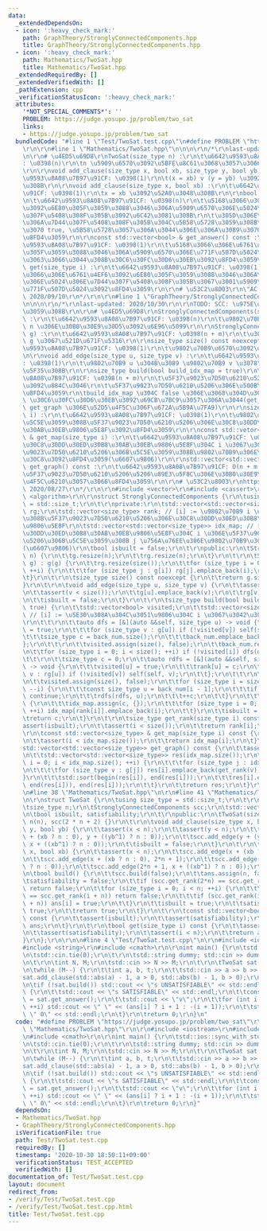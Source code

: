 ```yaml
---
data:
  _extendedDependsOn:
  - icon: ':heavy_check_mark:'
    path: GraphTheory/StronglyConnectedComponents.hpp
    title: GraphTheory/StronglyConnectedComponents.hpp
  - icon: ':heavy_check_mark:'
    path: Mathematics/TwoSat.hpp
    title: Mathematics/TwoSat.hpp
  _extendedRequiredBy: []
  _extendedVerifiedWith: []
  _pathExtension: cpp
  _verificationStatusIcon: ':heavy_check_mark:'
  attributes:
    '*NOT_SPECIAL_COMMENTS*': ''
    PROBLEM: https://judge.yosupo.jp/problem/two_sat
    links:
    - https://judge.yosupo.jp/problem/two_sat
  bundledCode: "#line 1 \"Test/TwoSat.test.cpp\"\n#define PROBLEM \"https://judge.yosupo.jp/problem/two_sat\"\
    \r\n\r\n#line 1 \"Mathematics/TwoSat.hpp\"\n\n\n\r\n/*\r\nlast-updated: 2020/09/10\r\
    \n\r\n# \u4ED5\u69D8\r\nTwoSat(size_type n) :\r\n\t\u6642\u9593\u8A08\u7B97\u91CF\
    : \u0398(n)\r\n\tn \u5909\u6570\u3092\u5BFE\u8C61\u3068\u3057\u3066\u69CB\u7BC9\
    \r\n\r\nvoid add_clause(size_type x, bool xb, size_type y, bool yb) :\r\n\t\u6642\
    \u9593\u8A08\u7B97\u91CF: \u0398(1)\r\n\t(x = xb) v (y = yb) \u3092\u52A0\u3048\
    \u308B\r\n\r\nvoid add_clause(size_type x, bool xb) :\r\n\t\u6642\u9593\u8A08\u7B97\
    \u91CF: \u0398(1)\r\n\tx = xb \u3092\u52A0\u3048\u308B\r\n\r\nbool build() :\r\
    \n\t\u6642\u9593\u8A08\u7B97\u91CF: \u0398(n)\r\n\t\u5168\u3066\u306E\u6761\u4EF6\
    \u3092\u6E80\u305F\u3059\u3088\u3046\u306A\u5909\u6570\u306E\u5024\u306E\u7D44\
    \u307F\u5408\u308F\u305B\u3092\u6C42\u3081\u308B\r\n\t\u305D\u306E\u3088\u3046\
    \u306A\u7D44\u307F\u5408\u308F\u305B\u304C\u5B58\u5728\u3059\u308B\u306A\u3089\
    \u3070 true, \u5B58\u5728\u3057\u306A\u3044\u306E\u306A\u3089\u3070 false \u3092\
    \u8FD4\u3059\r\n\r\nconst std::vector<bool> & get_answer() const :\r\n\t\u6642\
    \u9593\u8A08\u7B97\u91CF: \u0398(1)\r\n\t\u5168\u3066\u306E\u6761\u4EF6\u3092\u6E80\
    \u305F\u3059\u3088\u3046\u306A\u5909\u6570\u306E\u771F\u507D\u5024\u304C\u5165\
    \u3063\u3066\u3044\u308B\u30C6\u30FC\u30D6\u30EB\u3092\u8FD4\u3059\r\n\r\nbool\
    \ get(size_type i) :\r\n\t\u6642\u9593\u8A08\u7B97\u91CF: \u0398(1)\r\n\t\u5168\
    \u3066\u306E\u6761\u4EF6\u3092\u6E80\u305F\u3059\u3088\u3046\u306A\u5909\u6570\
    \u306E\u5024\u306E\u7D44\u307F\u5408\u308F\u305B\u3067\u3001\u5909\u6570 i \u306E\
    \u771F\u507D\u5024\u3092\u8FD4\u3059\r\n\r\n# \u53C2\u8003\r\n\"AC Library\" https://atcoder.jp/posts/517m,\
    \ 2020/09/10\r\n*/\r\n\r\n#line 1 \"GraphTheory/StronglyConnectedComponents.hpp\"\
    \n\n\n\r\n/*\r\nlast-updated: 2020/10/30\r\n\r\nTODO: SCC: \u975E\u518D\u5E30\u306B\
    \u3059\u308B\r\n\r\n# \u4ED5\u69D8\r\nStronglyConnectedComponents(size_type n)\
    \ :\r\n\t\u6642\u9593\u8A08\u7B97\u91CF: \u0398(n)\r\n\t\u9802\u70B9\u6570\u304C\
    \ n \u306E\u30B0\u30E9\u30D5\u3092\u6E96\u5099\r\n\r\nStronglyConnectedComponentx(std::vector<std::vector<size_type>>\
    \ g) :\r\n\t\u6642\u9593\u8A08\u7B97\u91CF: \u0398(n + m)\r\n\t\u30B0\u30E9\u30D5\
    \ g \u3067\u521D\u671F\u5316\r\n\r\nsize_type size() const noexcept :\r\n\t\u6642\
    \u9593\u8A08\u7B97\u91CF: \u0398(1)\r\n\t\u9802\u70B9\u6570\u3092\u8FD4\u3059\r\
    \n\r\nvoid add_edge(size_type u, size_type v) :\r\n\t\u6642\u9593\u8A08\u7B97\u91CF\
    : \u0398(1)\r\n\t\u9802\u70B9 u \u304B\u3089 \u9802\u70B9 v \u3078\u8FBA\u3092\
    \u5F35\u308B\r\n\r\nsize_type build(bool build_idx_map = true)\r\n\t\u6642\u9593\
    \u8A08\u7B97\u91CF: \u0398(n + m)\r\n\t\u5F37\u9023\u7D50\u6210\u5206\u5206\u89E3\
    \u3092\u884C\u3046\r\n\t\u5F37\u9023\u7D50\u6210\u5206\u306E\u500B\u6570\u3092\
    \u8FD4\u3059\r\n\tbuild_idx_map \u304C false \u306E\u3068\u304D\u306F idx_map\
    \ \u30C6\u30FC\u30D6\u30EB\u3092\u69CB\u7BC9\u3057\u306A\u3044(get_map \u3084\
    \ get_graph \u306E\u52D5\u4F5C\u306F\u672A\u5B9A\u7FA9)\r\n\r\nsize_type get_rank(size_type\
    \ i) :\r\n\t\u6642\u9593\u8A08\u7B97\u91CF: \u0398(1)\r\n\t\u9802\u70B9 i \u304C\
    \u5C5E\u3059\u308B\u5F37\u9023\u7D50\u6210\u5206\u306E\u30C8\u30DD\u30ED\u30B8\
    \u30AB\u30EB\u9806\u5E8F\u3092\u8FD4\u3059\r\n\r\nconst std::vetor<size_type>\
    \ & get_map(size_type i) :\r\n\t\u6642\u9593\u8A08\u7B97\u91CF: \u0398(1)\r\n\t\
    \u30C8\u30DD\u30ED\u30B8\u30AB\u30EB\u9806\u5E8F\u304C i \u3067\u3042\u308B\u5F37\
    \u9023\u7D50\u6210\u5206\u306B\u5C5E\u3059\u308B\u9802\u70B9\u306E\u30EA\u30B9\
    \u30C8\u3092\u8FD4\u3059(\u6607\u9806)\r\n\r\nstd::vector<std::vector<size_type>>\
    \ get_graph() const :\r\n\t\u6642\u9593\u8A08\u7B97\u91CF: O(n + m log m)\r\n\t\
    \u5F37\u9023\u7D50\u6210\u5206\u5206\u89E3\u5F8C\u306E\u30B0\u30E9\u30D5\u3092\
    \u4F5C\u6210\u3057\u3066\u8FD4\u3059\r\n\r\n# \u53C2\u8003\r\nhttps://mathtrain.jp/kyorenketsu,\
    \ 2020/08/27\r\n*/\r\n\r\n#include <vector>\r\n#include <cassert>\r\n#include\
    \ <algorithm>\r\n\r\nstruct StronglyConnectedComponents {\r\n\tusing size_type\
    \ = std::size_t;\r\n\t\r\nprivate:\r\n\tstd::vector<std::vector<size_type>> g,\
    \ rg;\r\n\tstd::vector<size_type> rank; // [i] := \u9802\u70B9 i \u304C\u5C5E\u3059\
    \u308B\u5F37\u9023\u7D50\u6210\u5206\u306E\u30C8\u30DD\u30ED\u30B8\u30AB\u30EB\
    \u9806\u5E8F\r\n\tstd::vector<std::vector<size_type>> idx_map; // [i][j] := \u30C8\
    \u30DD\u30ED\u30B8\u30AB\u30EB\u9806\u5E8F\u304C i \u306E\u5F37\u9023\u7D50\u6210\
    \u5206\u306B\u5C5E\u3059\u308B j \u756A\u76EE\u306E\u9802\u70B9\u306E\u756A\u53F7\
    (\u6607\u9806)\r\n\tbool isbuilt = false;\r\n\t\r\npublic:\r\n\tStronglyConnectedComponents(size_type\
    \ n) {\r\n\t\tg.resize(n);\r\n\t\trg.resize(n);\r\n\t}\r\n\t\r\n\tStronglyConnectedComponents(std::vector<std::vector<size_type>>\
    \ g) : g(g) {\r\n\t\trg.resize(size());\r\n\t\tfor (size_type i = 0; i < size();\
    \ ++i) {\r\n\t\t\tfor (size_type j : g[i]) rg[j].emplace_back(i);\r\n\t\t}\r\n\
    \t}\r\n\t\r\n\tsize_type size() const noexcept {\r\n\t\treturn g.size();\r\n\t\
    }\r\n\t\r\n\tvoid add_edge(size_type u, size_type v) {\r\n\t\tassert(u < size());\r\
    \n\t\tassert(v < size());\r\n\t\tg[u].emplace_back(v);\r\n\t\trg[v].emplace_back(u);\r\
    \n\t\tisbuilt = false;\r\n\t}\r\n\t\r\n\tsize_type build(bool build_idx_map =\
    \ true) {\r\n\t\tstd::vector<bool> visited;\r\n\t\tstd::vector<size_type> back_num;\
    \ // [i] := \u5E30\u308A\u304C\u3051\u9806\u304C i \u3067\u3042\u308B\u9802\u70B9\
    \r\n\t\t\r\n\t\tauto dfs = [&](auto &&self, size_type u) -> void {\r\n\t\t\tvisited[u]\
    \ = true;\r\n\t\t\tfor (size_type v : g[u]) if (!visited[v]) self(self, v);\r\n\
    \t\t\tsize_type c = back_num.size();\r\n\t\t\tback_num.emplace_back(u);\r\n\t\t\
    };\r\n\t\t\r\n\t\tvisited.assign(size(), false);\r\n\t\tback_num.reserve(size());\r\
    \n\t\tfor (size_type i = 0; i < size(); ++i) if (!visited[i]) dfs(dfs, i);\r\n\
    \t\t\r\n\t\tsize_type c = 0;\r\n\t\tauto rdfs = [&](auto &&self, size_type u)\
    \ -> void {\r\n\t\t\tvisited[u] = true;\r\n\t\t\trank[u] = c;\r\n\t\t\tfor (size_type\
    \ v : rg[u]) if (!visited[v]) self(self, v);\r\n\t\t};\r\n\t\t\r\n\t\trank.resize(size());\r\
    \n\t\tvisited.assign(size(), false);\r\n\t\tfor (size_type i = size(); i > 0;\
    \ --i) {\r\n\t\t\tconst size_type u = back_num[i - 1];\r\n\t\t\tif (visited[u])\
    \ continue;\r\n\t\t\trdfs(rdfs, u);\r\n\t\t\t++c;\r\n\t\t}\r\n\t\t\r\n\t\tif (build_idx_map)\
    \ {\r\n\t\t\tidx_map.assign(c, {});\r\n\t\t\tfor (size_type i = 0; i < size();\
    \ ++i) idx_map[rank[i]].emplace_back(i);\r\n\t\t}\r\n\t\tisbuilt = true;\r\n\t\
    \treturn c;\r\n\t}\r\n\t\r\n\tsize_type get_rank(size_type i) const {\r\n\t\t\
    assert(isbuilt);\r\n\t\tassert(i < size());\r\n\t\treturn rank[i];\r\n\t}\r\n\t\
    \r\n\tconst std::vector<size_type> & get_map(size_type i) const {\r\n\t\tassert(isbuilt);\r\
    \n\t\tassert(i < idx_map.size());\r\n\t\treturn idx_map[i];\r\n\t}\r\n\t\r\n\t\
    std::vector<std::vector<size_type>> get_graph() const {\r\n\t\tassert(isbuilt);\r\
    \n\t\tstd::vector<std::vector<size_type>> res(idx_map.size());\r\n\t\tfor (size_type\
    \ i = 0; i < idx_map.size(); ++i) {\r\n\t\t\tfor (size_type j : idx_map[i]) {\r\
    \n\t\t\t\tfor (size_type v : g[j]) res[i].emplace_back(get_rank(v));\r\n\t\t\t\
    }\r\n\t\t\tstd::sort(begin(res[i]), end(res[i]));\r\n\t\t\tres[i].erase(unique(begin(res[i]),\
    \ end(res[i])), end(res[i]));\r\n\t\t}\r\n\t\treturn res;\r\n\t}\r\n};\r\n\r\n\
    \n#line 38 \"Mathematics/TwoSat.hpp\"\n\r\n#line 41 \"Mathematics/TwoSat.hpp\"\
    \n\r\nstruct TwoSat {\r\n\tusing size_type = std::size_t;\r\n\t\r\nprivate:\r\n\
    \tsize_type n;\r\n\tStronglyConnectedComponents scc;\r\n\tstd::vector<bool> ans;\r\
    \n\tbool isbuilt, satisfiability;\r\n\t\r\npublic:\r\n\tTwoSat(size_type n) :\
    \ n(n), scc(2 * n + 2) {}\r\n\t\r\n\tvoid add_clause(size_type x, bool xb, size_type\
    \ y, bool yb) {\r\n\t\tassert(x < n);\r\n\t\tassert(y < n);\r\n\t\tscc.add_edge(x\
    \ + (xb ? n : 0), y + ((yb^1) ? n : 0));\r\n\t\tscc.add_edge(y + (yb ? n : 0),\
    \ x + ((xb^1) ? n : 0));\r\n\t\tisbuilt = false;\r\n\t}\r\n\t\r\n\tvoid add_clause(size_type\
    \ x, bool xb) {\r\n\t\tassert(x < n);\r\n\t\tscc.add_edge(x + (xb ? n : 0), 2*n);\r\
    \n\t\tscc.add_edge(x + (xb ? n : 0), 2*n + 1);\r\n\t\tscc.add_edge(2*n, x + ((xb^1)\
    \ ? n : 0));\r\n\t\tscc.add_edge(2*n + 1, x + ((xb^1) ? n : 0));\r\n\t}\r\n\t\r\
    \n\tbool build() {\r\n\t\tscc.build(false);\r\n\t\tans.assign(n, false);\r\n\t\
    \tsatisfiability = false;\r\n\t\tif (scc.get_rank(2*n) == scc.get_rank(2*n + 1))\
    \ return false;\r\n\t\tfor (size_type i = 0; i < n; ++i) {\r\n\t\t\tif (scc.get_rank(i)\
    \ == scc.get_rank(i + n)) return false;\r\n\t\t\tif (scc.get_rank(i) > scc.get_rank(i\
    \ + n)) ans[i] = true;\r\n\t\t}\r\n\t\tisbuilt = true;\r\n\t\tsatisfiability =\
    \ true;\r\n\t\treturn true;\r\n\t}\r\n\t\r\n\tconst std::vector<bool> & get_answer()\
    \ const {\r\n\t\tassert(isbuilt);\r\n\t\tassert(satisfiability);\r\n\t\treturn\
    \ ans;\r\n\t}\r\n\t\r\n\tbool get(size_type i) const {\r\n\t\tassert(isbuilt);\r\
    \n\t\tassert(satisfiability);\r\n\t\tassert(i < n);\r\n\t\treturn ans[i];\r\n\t\
    }\r\n};\r\n\r\n\n#line 4 \"Test/TwoSat.test.cpp\"\n\r\n#include <iostream>\r\n\
    #include <string>\r\n#include <cmath>\r\n\r\nint main() {\r\n\tstd::ios::sync_with_stdio(false);\r\
    \n\tstd::cin.tie(0);\r\n\t\r\n\tstd::string dummy; std::cin >> dummy >> dummy;\r\
    \n\t\r\n\tint N, M;\r\n\tstd::cin >> N >> M;\r\n\t\r\n\tTwoSat sat(N);\r\n\t\r\
    \n\twhile (M--) {\r\n\t\tint a, b, t;\r\n\t\tstd::cin >> a >> b >> t;\r\n\t\t\
    sat.add_clause(std::abs(a) - 1, a > 0, std::abs(b) - 1, b > 0);\r\n\t}\r\n\t\r\
    \n\tif (!sat.build()) std::cout << \"s UNSATISFIABLE\" << std::endl;\r\n\telse\
    \ {\r\n\t\tstd::cout << \"s SATISFIABLE\" << std::endl;\r\n\t\tconst auto & ans\
    \ = sat.get_answer();\r\n\t\tstd::cout << \"v\";\r\n\t\tfor (int i = 0; i < N;\
    \ ++i) std::cout << \" \" << (ans[i] ? i + 1 : -(i + 1));\r\n\t\tstd::cout <<\
    \ \" 0\" << std::endl;\r\n\t}\r\n\treturn 0;\r\n}\n"
  code: "#define PROBLEM \"https://judge.yosupo.jp/problem/two_sat\"\r\n\r\n#include\
    \ \"Mathematics/TwoSat.hpp\"\r\n\r\n#include <iostream>\r\n#include <string>\r\
    \n#include <cmath>\r\n\r\nint main() {\r\n\tstd::ios::sync_with_stdio(false);\r\
    \n\tstd::cin.tie(0);\r\n\t\r\n\tstd::string dummy; std::cin >> dummy >> dummy;\r\
    \n\t\r\n\tint N, M;\r\n\tstd::cin >> N >> M;\r\n\t\r\n\tTwoSat sat(N);\r\n\t\r\
    \n\twhile (M--) {\r\n\t\tint a, b, t;\r\n\t\tstd::cin >> a >> b >> t;\r\n\t\t\
    sat.add_clause(std::abs(a) - 1, a > 0, std::abs(b) - 1, b > 0);\r\n\t}\r\n\t\r\
    \n\tif (!sat.build()) std::cout << \"s UNSATISFIABLE\" << std::endl;\r\n\telse\
    \ {\r\n\t\tstd::cout << \"s SATISFIABLE\" << std::endl;\r\n\t\tconst auto & ans\
    \ = sat.get_answer();\r\n\t\tstd::cout << \"v\";\r\n\t\tfor (int i = 0; i < N;\
    \ ++i) std::cout << \" \" << (ans[i] ? i + 1 : -(i + 1));\r\n\t\tstd::cout <<\
    \ \" 0\" << std::endl;\r\n\t}\r\n\treturn 0;\r\n}"
  dependsOn:
  - Mathematics/TwoSat.hpp
  - GraphTheory/StronglyConnectedComponents.hpp
  isVerificationFile: true
  path: Test/TwoSat.test.cpp
  requiredBy: []
  timestamp: '2020-10-30 18:50:11+09:00'
  verificationStatus: TEST_ACCEPTED
  verifiedWith: []
documentation_of: Test/TwoSat.test.cpp
layout: document
redirect_from:
- /verify/Test/TwoSat.test.cpp
- /verify/Test/TwoSat.test.cpp.html
title: Test/TwoSat.test.cpp
---
```

